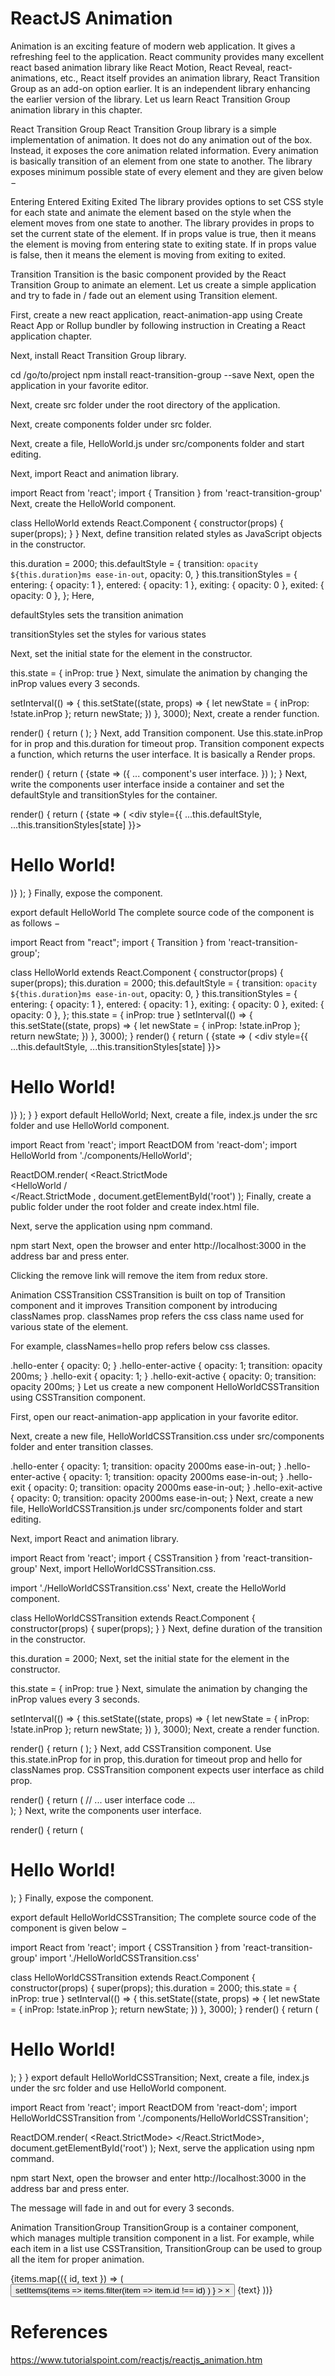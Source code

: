 # ReactJS Animation

Animation is an exciting feature of modern web application. It gives a refreshing feel to the application. React community provides many excellent react based animation library like React Motion, React Reveal, react-animations, etc., React itself provides an animation library, React Transition Group as an add-on option earlier. It is an independent library enhancing the earlier version of the library. Let us learn React Transition Group animation library in this chapter.

React Transition Group
React Transition Group library is a simple implementation of animation. It does not do any animation out of the box. Instead, it exposes the core animation related information. Every animation is basically transition of an element from one state to another. The library exposes minimum possible state of every element and they are given below −

Entering
Entered
Exiting
Exited
The library provides options to set CSS style for each state and animate the element based on the style when the element moves from one state to another. The library provides in props to set the current state of the element. If in props value is true, then it means the element is moving from entering state to exiting state. If in props value is false, then it means the element is moving from exiting to exited.

Transition
Transition is the basic component provided by the React Transition Group to animate an element. Let us create a simple application and try to fade in / fade out an element using Transition element.

First, create a new react application, react-animation-app using Create React App or Rollup bundler by following instruction in Creating a React application chapter.

Next, install React Transition Group library.

cd /go/to/project
npm install react-transition-group --save
Next, open the application in your favorite editor.

Next, create src folder under the root directory of the application.

Next, create components folder under src folder.

Next, create a file, HelloWorld.js under src/components folder and start editing.

Next, import React and animation library.

import React from 'react';
import { Transition } from 'react-transition-group'
Next, create the HelloWorld component.

class HelloWorld extends React.Component {
   constructor(props) {
      super(props);
   }
}
Next, define transition related styles as JavaScript objects in the constructor.

this.duration = 2000;
this.defaultStyle = {
   transition: `opacity ${this.duration}ms ease-in-out`,
   opacity: 0,
}
this.transitionStyles = {
   entering: { opacity: 1 },
   entered: { opacity: 1 },
   exiting: { opacity: 0 },
   exited: { opacity: 0 },
};
Here,

defaultStyles sets the transition animation

transitionStyles set the styles for various states

Next, set the initial state for the element in the constructor.

this.state = {
   inProp: true
}
Next, simulate the animation by changing the inProp values every 3 seconds.

setInterval(() => {
   this.setState((state, props) => {
      let newState = {
         inProp: !state.inProp
      };
      return newState;
   })
}, 3000);
Next, create a render function.

render() {
   return (
   );
}
Next, add Transition component. Use this.state.inProp for in prop and this.duration for timeout prop. Transition component expects a function, which returns the user interface. It is basically a Render props.

render() {
   return (
      <Transition in={this.state.inProp} timeout={this.duration}>
         {state => ({
            ... component's user interface.
         })
      </Transition>
   );
}
Next, write the components user interface inside a container and set the defaultStyle and transitionStyles for the container.

render() {
   return (
      <Transition in={this.state.inProp} timeout={this.duration}>
         {state => (
            <div style={{
               ...this.defaultStyle,
               ...this.transitionStyles[state]
            }}>
               <h1>Hello World!</h1>
            </div>
         )}
      </Transition>
   );
}
Finally, expose the component.

export default HelloWorld
The complete source code of the component is as follows −

import React from "react";
import { Transition } from 'react-transition-group';

class HelloWorld extends React.Component {
   constructor(props) {
      super(props);
      this.duration = 2000;
      this.defaultStyle = {
         transition: `opacity ${this.duration}ms ease-in-out`,
         opacity: 0,
      }
      this.transitionStyles = {
         entering: { opacity: 1 },
         entered: { opacity: 1 },
         exiting: { opacity: 0 },
         exited: { opacity: 0 },
      };
      this.state = {
         inProp: true
      }
      setInterval(() => {
         this.setState((state, props) => {
            let newState = {
               inProp: !state.inProp
            };
            return newState;
         })
      }, 3000);
   }
   render() {
      return (
         <Transition in={this.state.inProp} timeout={this.duration}>
            {state => (
               <div style={{
                  ...this.defaultStyle,
                  ...this.transitionStyles[state]
               }}>
                  <h1>Hello World!</h1>
               </div>
            )}
         </Transition>
      );
   }
}
export default HelloWorld;
Next, create a file, index.js under the src folder and use HelloWorld component.

import React from 'react';
import ReactDOM from 'react-dom';
import HelloWorld from './components/HelloWorld';

ReactDOM.render(
   <React.StrictMode   
      <HelloWorld /   
   </React.StrictMode   ,
   document.getElementById('root')
);
Finally, create a public folder under the root folder and create index.html file.

<!DOCTYPE html>
<html lang="en">
   <head>
      <meta charset="utf-8">
      <title>React Containment App</title>
   </head>
   <body>
      <div id="root"></div>
      <script type="text/JavaScript" src="./index.js"></script>
   </body>
</html>
Next, serve the application using npm command.

npm start
Next, open the browser and enter http://localhost:3000 in the address bar and press enter.

Clicking the remove link will remove the item from redux store.

Animation
CSSTransition
CSSTransition is built on top of Transition component and it improves Transition component by introducing classNames prop. classNames prop refers the css class name used for various state of the element.

For example, classNames=hello prop refers below css classes.

.hello-enter {
   opacity: 0;
}
.hello-enter-active {
   opacity: 1;
   transition: opacity 200ms;
}
.hello-exit {
   opacity: 1;
}
.hello-exit-active {
   opacity: 0;
   transition: opacity 200ms;
}
Let us create a new component HelloWorldCSSTransition using CSSTransition component.

First, open our react-animation-app application in your favorite editor.

Next, create a new file, HelloWorldCSSTransition.css under src/components folder and enter transition classes.

.hello-enter {
   opacity: 1;
   transition: opacity 2000ms ease-in-out;
}
.hello-enter-active {
   opacity: 1;
   transition: opacity 2000ms ease-in-out;
}
.hello-exit {
   opacity: 0;
   transition: opacity 2000ms ease-in-out;
}
.hello-exit-active {
   opacity: 0;
   transition: opacity 2000ms ease-in-out;
}
Next, create a new file, HelloWorldCSSTransition.js under src/components folder and start editing.

Next, import React and animation library.

import React from 'react';
import { CSSTransition } from 'react-transition-group'
Next, import HelloWorldCSSTransition.css.

import './HelloWorldCSSTransition.css'
Next, create the HelloWorld component.

class HelloWorldCSSTransition extends React.Component {
   constructor(props) {
      super(props);
   }
}
Next, define duration of the transition in the constructor.

this.duration = 2000;
Next, set the initial state for the element in the constructor.

this.state = {
   inProp: true
}
Next, simulate the animation by changing the inProp values every 3 seconds.

setInterval(() => {
   this.setState((state, props) => {
      let newState = {
         inProp: !state.inProp
      };
      return newState;
   })
}, 3000);
Next, create a render function.

render() {
   return (
   );
}
Next, add CSSTransition component. Use this.state.inProp for in prop, this.duration for timeout prop and hello for classNames prop. CSSTransition component expects user interface as child prop.

render() {
   return (
      <CSSTransition in={this.state.inProp} timeout={this.duration}
         classNames="hello">
         // ... user interface code ...   
      </CSSTransition>
   );
}
Next, write the components user interface.

render() {
   return (
       <CSSTransition in={this.state.inProp} timeout={this.duration}
      classNames="hello">
      <div>
          <h1>Hello World!</h1>
      </div>
       </CSSTransition>
   );
}
Finally, expose the component.

export default HelloWorldCSSTransition;
The complete source code of the component is given below −

import React from 'react';
import { CSSTransition } from 'react-transition-group'
import './HelloWorldCSSTransition.css'

class HelloWorldCSSTransition extends React.Component {
   constructor(props) {
      super(props);
      this.duration = 2000;
      this.state = {
         inProp: true
      }
      setInterval(() => {
         this.setState((state, props) => {
            let newState = {
               inProp: !state.inProp
            };
            return newState;
         })
      }, 3000);
   }
   render() {
      return (
         <CSSTransition in={this.state.inProp} timeout={this.duration}
            classNames="hello">
            <div>
               <h1>Hello World!</h1>
            </div>
         </CSSTransition>
      );
   }
}
export default HelloWorldCSSTransition;
Next, create a file, index.js under the src folder and use HelloWorld component.

import React from 'react';
import ReactDOM from 'react-dom';
import HelloWorldCSSTransition from './components/HelloWorldCSSTransition';

ReactDOM.render(
   <React.StrictMode>
      <HelloWorldCSSTransition />
   </React.StrictMode>,
   document.getElementById('root')
);
Next, serve the application using npm command.

npm start
Next, open the browser and enter http://localhost:3000 in the address bar and press enter.

The message will fade in and out for every 3 seconds.

Animation
TransitionGroup
TransitionGroup is a container component, which manages multiple transition component in a list. For example, while each item in a list use CSSTransition, TransitionGroup can be used to group all the item for proper animation.

<TransitionGroup>
   {items.map(({ id, text }) => (
      <CSSTransition key={id} timeout={500} classNames="item" >
         <Button
            onClick={() =>
               setItems(items =>
                  items.filter(item => item.id !== id)
               )
            }
            >
            &times;
         </Button>
         {text}
      </CSSTransition>
   ))}
</TransitionGroup>

# References
https://www.tutorialspoint.com/reactjs/reactjs_animation.htm

